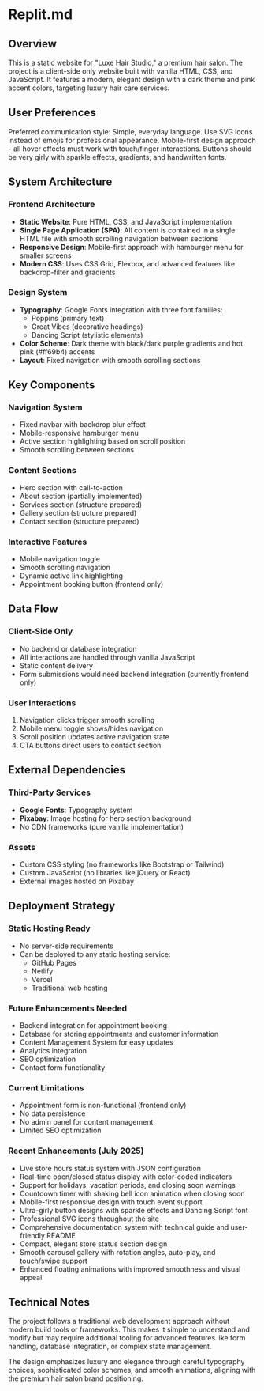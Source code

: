 # Replit.md

## Overview

This is a static website for "Luxe Hair Studio," a premium hair salon. The project is a client-side only website built with vanilla HTML, CSS, and JavaScript. It features a modern, elegant design with a dark theme and pink accent colors, targeting luxury hair care services.

## User Preferences

Preferred communication style: Simple, everyday language.
Use SVG icons instead of emojis for professional appearance.
Mobile-first design approach - all hover effects must work with touch/finger interactions.
Buttons should be very girly with sparkle effects, gradients, and handwritten fonts.

## System Architecture

### Frontend Architecture
- **Static Website**: Pure HTML, CSS, and JavaScript implementation
- **Single Page Application (SPA)**: All content is contained in a single HTML file with smooth scrolling navigation between sections
- **Responsive Design**: Mobile-first approach with hamburger menu for smaller screens
- **Modern CSS**: Uses CSS Grid, Flexbox, and advanced features like backdrop-filter and gradients

### Design System
- **Typography**: Google Fonts integration with three font families:
  - Poppins (primary text)
  - Great Vibes (decorative headings)
  - Dancing Script (stylistic elements)
- **Color Scheme**: Dark theme with black/dark purple gradients and hot pink (#ff69b4) accents
- **Layout**: Fixed navigation with smooth scrolling sections

## Key Components

### Navigation System
- Fixed navbar with backdrop blur effect
- Mobile-responsive hamburger menu
- Active section highlighting based on scroll position
- Smooth scrolling between sections

### Content Sections
- Hero section with call-to-action
- About section (partially implemented)
- Services section (structure prepared)
- Gallery section (structure prepared)
- Contact section (structure prepared)

### Interactive Features
- Mobile navigation toggle
- Smooth scrolling navigation
- Dynamic active link highlighting
- Appointment booking button (frontend only)

## Data Flow

### Client-Side Only
- No backend or database integration
- All interactions are handled through vanilla JavaScript
- Static content delivery
- Form submissions would need backend integration (currently frontend only)

### User Interactions
1. Navigation clicks trigger smooth scrolling
2. Mobile menu toggle shows/hides navigation
3. Scroll position updates active navigation state
4. CTA buttons direct users to contact section

## External Dependencies

### Third-Party Services
- **Google Fonts**: Typography system
- **Pixabay**: Image hosting for hero section background
- No CDN frameworks (pure vanilla implementation)

### Assets
- Custom CSS styling (no frameworks like Bootstrap or Tailwind)
- Custom JavaScript (no libraries like jQuery or React)
- External images hosted on Pixabay

## Deployment Strategy

### Static Hosting Ready
- No server-side requirements
- Can be deployed to any static hosting service:
  - GitHub Pages
  - Netlify
  - Vercel
  - Traditional web hosting

### Future Enhancements Needed
- Backend integration for appointment booking
- Database for storing appointments and customer information
- Content Management System for easy updates
- Analytics integration
- SEO optimization
- Contact form functionality

### Current Limitations
- Appointment form is non-functional (frontend only)
- No data persistence
- No admin panel for content management
- Limited SEO optimization

### Recent Enhancements (July 2025)
- Live store hours status system with JSON configuration
- Real-time open/closed status display with color-coded indicators
- Support for holidays, vacation periods, and closing soon warnings
- Countdown timer with shaking bell icon animation when closing soon
- Mobile-first responsive design with touch event support
- Ultra-girly button designs with sparkle effects and Dancing Script font
- Professional SVG icons throughout the site
- Comprehensive documentation system with technical guide and user-friendly README
- Compact, elegant store status section design
- Smooth carousel gallery with rotation angles, auto-play, and touch/swipe support
- Enhanced floating animations with improved smoothness and visual appeal

## Technical Notes

The project follows a traditional web development approach without modern build tools or frameworks. This makes it simple to understand and modify but may require additional tooling for advanced features like form handling, database integration, or complex state management.

The design emphasizes luxury and elegance through careful typography choices, sophisticated color schemes, and smooth animations, aligning with the premium hair salon brand positioning.